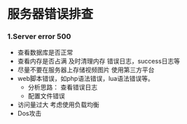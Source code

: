 # 服务器错误排查

### 1.Server error 500

- 查看数据库是否正常
- 查看内存是否占满 及时清理内存 错误日志，success日志等
- 尽量不要在服务器上存储视频图片 使用第三方平台
- web脚本错误，如php语法错误，lua语法错误等。
  - 分析思路： 查看错误日志
  - 配置文件错误
- 访问量过大 考虑使用负载均衡
- Dos攻击